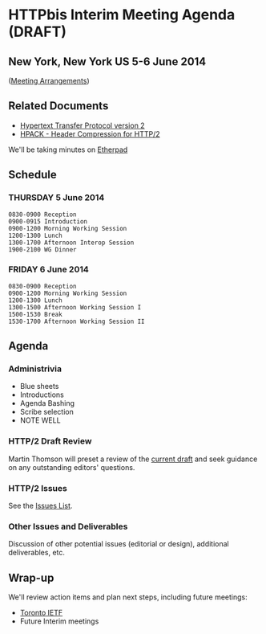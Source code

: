 # HTTPbis Interim Meeting Agenda (DRAFT)

## New York, New York US 5-6 June 2014

([Meeting Arrangements](https://github.com/http2/wg_materials/blob/master/interim-14-06/arrangements.md))


## Related Documents

* [Hypertext Transfer Protocol version 2](http://tools.ietf.org/html/draft-ietf-httpbis-http2)
* [HPACK - Header Compression for HTTP/2](http://tools.ietf.org/html/draft-ietf-httpbis-header-compression)

We'll be taking minutes on [Etherpad](http://etherpad.tools.ietf.org:9000/p/notes-14-06-interim-httpbis)


## Schedule

### THURSDAY 5 June 2014

	0830-0900 Reception
    0900-0915 Introduction
    0900-1200 Morning Working Session
    1200-1300 Lunch
    1300-1700 Afternoon Interop Session
	1900-2100 WG Dinner

### FRIDAY 6 June 2014

	0830-0900 Reception
	0900-1200 Morning Working Session
	1200-1300 Lunch
	1300-1500 Afternoon Working Session I
	1500-1530 Break
	1530-1700 Afternoon Working Session II


## Agenda

### Administrivia

* Blue sheets
* Introductions
* Agenda Bashing
* Scribe selection
* NOTE WELL

### HTTP/2 Draft Review

Martin Thomson will preset a review of the [current
draft](http://tools.ietf.org/html/draft-ietf-httpbis-http2) and seek guidance
on any outstanding editors' questions.

### HTTP/2 Issues

See the [Issues List](https://github.com/http2/http2-spec/issues?milestone=&page=1&state=open).

### Other Issues and Deliverables

Discussion of other potential issues (editorial or design), additional
deliverables, etc.

## Wrap-up

We'll review action items and plan next steps, including future meetings:

* [Toronto IETF](http://www.ietf.org/meeting/upcoming.html)
* Future Interim meetings

